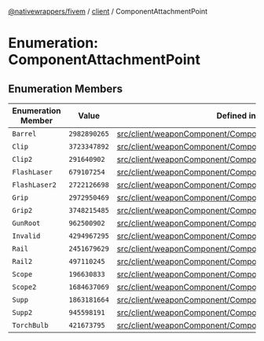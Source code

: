 [@nativewrappers/fivem](../../README.md) / [client](../README.md) / ComponentAttachmentPoint

# Enumeration: ComponentAttachmentPoint

## Enumeration Members

| Enumeration Member | Value | Defined in |
| ------ | ------ | ------ |
| `Barrel` | `2982890265` | [src/client/weaponComponent/ComponentAttachmentPoint.ts:17](https://github.com/nativewrappers/fivem/blob/87bcb6b348baa538f549670f784fcd3ed14240d8/src/client/weaponComponent/ComponentAttachmentPoint.ts#L17) |
| `Clip` | `3723347892` | [src/client/weaponComponent/ComponentAttachmentPoint.ts:3](https://github.com/nativewrappers/fivem/blob/87bcb6b348baa538f549670f784fcd3ed14240d8/src/client/weaponComponent/ComponentAttachmentPoint.ts#L3) |
| `Clip2` | `291640902` | [src/client/weaponComponent/ComponentAttachmentPoint.ts:4](https://github.com/nativewrappers/fivem/blob/87bcb6b348baa538f549670f784fcd3ed14240d8/src/client/weaponComponent/ComponentAttachmentPoint.ts#L4) |
| `FlashLaser` | `679107254` | [src/client/weaponComponent/ComponentAttachmentPoint.ts:5](https://github.com/nativewrappers/fivem/blob/87bcb6b348baa538f549670f784fcd3ed14240d8/src/client/weaponComponent/ComponentAttachmentPoint.ts#L5) |
| `FlashLaser2` | `2722126698` | [src/client/weaponComponent/ComponentAttachmentPoint.ts:6](https://github.com/nativewrappers/fivem/blob/87bcb6b348baa538f549670f784fcd3ed14240d8/src/client/weaponComponent/ComponentAttachmentPoint.ts#L6) |
| `Grip` | `2972950469` | [src/client/weaponComponent/ComponentAttachmentPoint.ts:12](https://github.com/nativewrappers/fivem/blob/87bcb6b348baa538f549670f784fcd3ed14240d8/src/client/weaponComponent/ComponentAttachmentPoint.ts#L12) |
| `Grip2` | `3748215485` | [src/client/weaponComponent/ComponentAttachmentPoint.ts:13](https://github.com/nativewrappers/fivem/blob/87bcb6b348baa538f549670f784fcd3ed14240d8/src/client/weaponComponent/ComponentAttachmentPoint.ts#L13) |
| `GunRoot` | `962500902` | [src/client/weaponComponent/ComponentAttachmentPoint.ts:9](https://github.com/nativewrappers/fivem/blob/87bcb6b348baa538f549670f784fcd3ed14240d8/src/client/weaponComponent/ComponentAttachmentPoint.ts#L9) |
| `Invalid` | `4294967295` | [src/client/weaponComponent/ComponentAttachmentPoint.ts:2](https://github.com/nativewrappers/fivem/blob/87bcb6b348baa538f549670f784fcd3ed14240d8/src/client/weaponComponent/ComponentAttachmentPoint.ts#L2) |
| `Rail` | `2451679629` | [src/client/weaponComponent/ComponentAttachmentPoint.ts:15](https://github.com/nativewrappers/fivem/blob/87bcb6b348baa538f549670f784fcd3ed14240d8/src/client/weaponComponent/ComponentAttachmentPoint.ts#L15) |
| `Rail2` | `497110245` | [src/client/weaponComponent/ComponentAttachmentPoint.ts:16](https://github.com/nativewrappers/fivem/blob/87bcb6b348baa538f549670f784fcd3ed14240d8/src/client/weaponComponent/ComponentAttachmentPoint.ts#L16) |
| `Scope` | `196630833` | [src/client/weaponComponent/ComponentAttachmentPoint.ts:10](https://github.com/nativewrappers/fivem/blob/87bcb6b348baa538f549670f784fcd3ed14240d8/src/client/weaponComponent/ComponentAttachmentPoint.ts#L10) |
| `Scope2` | `1684637069` | [src/client/weaponComponent/ComponentAttachmentPoint.ts:11](https://github.com/nativewrappers/fivem/blob/87bcb6b348baa538f549670f784fcd3ed14240d8/src/client/weaponComponent/ComponentAttachmentPoint.ts#L11) |
| `Supp` | `1863181664` | [src/client/weaponComponent/ComponentAttachmentPoint.ts:7](https://github.com/nativewrappers/fivem/blob/87bcb6b348baa538f549670f784fcd3ed14240d8/src/client/weaponComponent/ComponentAttachmentPoint.ts#L7) |
| `Supp2` | `945598191` | [src/client/weaponComponent/ComponentAttachmentPoint.ts:8](https://github.com/nativewrappers/fivem/blob/87bcb6b348baa538f549670f784fcd3ed14240d8/src/client/weaponComponent/ComponentAttachmentPoint.ts#L8) |
| `TorchBulb` | `421673795` | [src/client/weaponComponent/ComponentAttachmentPoint.ts:14](https://github.com/nativewrappers/fivem/blob/87bcb6b348baa538f549670f784fcd3ed14240d8/src/client/weaponComponent/ComponentAttachmentPoint.ts#L14) |
